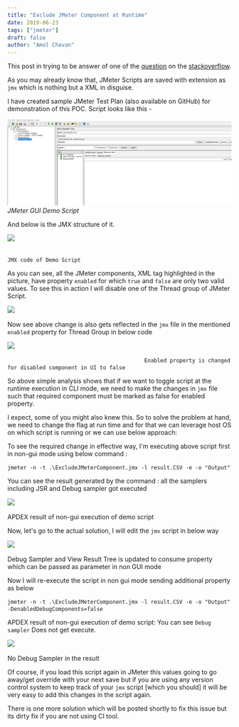 ```yaml
---
title: "Exclude JMeter Component at Runtime"
date: 2019-06-23
tags: ["jmeter"]
draft: false
author: "Amol Chavan"
---
```


This post in trying to be answer of one of the [question](https://stackoverflow.com/questions/56545015/jmeter-execute-specific-components-only-on-gui-and-not-cli) on the [stackoverflow](http://www.stackoverflow.com).

As you may already know that, JMeter Scripts are saved with extension as `jmx` which is nothing but a XML in disguise.

I have created sample JMeter Test Plan (also available on GitHub) for demonstration of this POC. Script looks like this -

![Exclude-JMeter-Component-at-Runtime\jmeter-gui-demo-script](Exclude-JMeter-Component-at-Runtime\jmeter-gui-demo-script.png)_JMeter GUI Demo Script_

And below is the JMX structure of it.

![](Untitled-e91bba8c-28f6-44ad-8d68-0f630a558cfe.png)

                                                                              JMX code of Demo Script

As you can see, all the JMeter components, XML tag highlighted in the picture, have property `enabled` for which `true` and `false` are only two valid values. To see this in action I will disable one of the Thread group of JMeter Script.

![](Untitled-3e8faf0a-5555-4c23-931e-fbe98bf37f05.png)

Now see above change is also gets reflected in the `jmx` file in the mentioned `enabled` property for Thread Group in below code

![](Untitled-1f205bc7-5ec7-43c8-9da5-d5afea41ce93.png)

                                               Enabled property is changed for disabled component in UI to false

So above simple analysis shows that if we want to toggle script at the runtime execution in CLI mode, we need to make the changes in `jmx` file such that required component must be marked as false for enabled property.

I expect, some of you might also knew this. So to solve the problem at hand, we need to change the flag at run time and for that we can leverage host OS on which script is running or we can use below approach:

To see the required change in effective way, I'm executing above script first in non-gui mode using below command :

    jmeter -n -t .\ExcludeJMeterComponent.jmx -l result.CSV -e -o "Output"

You can see the result generated by the command : all the samplers including JSR and Debug sampler got executed

![](Untitled-9cce9c62-c4d1-4808-b88c-0f9d104312e2.png)

APDEX result of non-gui execution of demo script

Now, let's go to the actual solution, I will edit the `jmx` script in below way

![](Untitled-c0e4fe20-3298-405f-8934-d0aedc553f31.png)

Debug Sampler and View Result Tree is updated to consume property which can be passed as parameter in non GUI mode

Now I will re-execute the script in non gui mode sending additional property as below

    jmeter -n -t .\ExcludeJMeterComponent.jmx -l result.CSV -e -o "Output" -DenabledDebugComponents=false

APDEX result of non-gui execution of demo script: You can see `Debug sampler` Does not get execute.

![](Untitled-64832024-1e11-4f44-8b4e-552e7262524c.png)

No Debug Sampler in the result

Of course, if you load this script again in JMeter this values going to go away/get override with your next save but if you are using any version control system to keep track of your `jmx` script [which you should] it will be very easy to add this changes in the script again.

There is one more solution which will be posted shortly to fix this issue but its dirty fix if you are not using CI tool.
